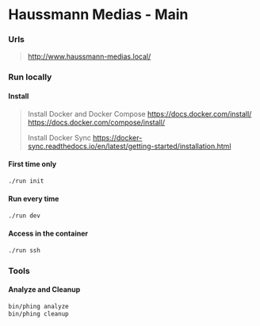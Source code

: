 # Haussmann Medias - Main
### Urls
> http://www.haussmann-medias.local/
### Run locally
#### Install
> Install Docker and Docker Compose
> https://docs.docker.com/install/
> https://docs.docker.com/compose/install/
> 
> Install Docker Sync
> https://docker-sync.readthedocs.io/en/latest/getting-started/installation.html
> 
#### First time only
```bash
./run init
```

#### Run every time
```bash
./run dev
```

#### Access in the  container
```bash
./run ssh
```

### Tools
#### Analyze and Cleanup
```bash
bin/phing analyze
bin/phing cleanup
```